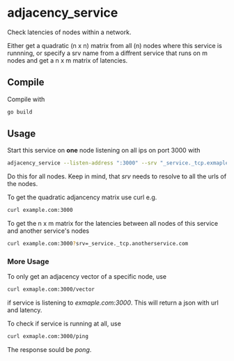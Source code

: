 # adjacency_service
Check latencies of nodes within a network.

Either get a quadratic (n x n) matrix from all (n) nodes where this service is runnning, or specify a srv name from a diffrent service that runs on m nodes and get a n x m matrix of latencies. 

## Compile
Compile with 
```bash
go build
```

## Usage
Start this service on __one__  node listening on all ips on port 3000 with
```bash
adjacency_service --listen-address ":3000" --srv "_service._tcp.exmaple.com
```
Do this for all nodes. Keep in mind, that _srv_ needs to resolve to all the urls of the nodes.

To get the quadratic adjancency matrix use curl e.g.
```bash
curl example.com:3000 
```

To get the n x m matrix for the latencies between all nodes of this service and another service's nodes
```bash
curl example.com:3000?srv=_service._tcp.anotherservice.com
```
### More Usage
To only get an adjacency vector of a specific node, use
```bash
curl exmaple.com:3000/vector
```
if service is listening to _exmaple.com:3000_. This will return a json with url and latency.

To check if service is running at all, use
```bash
curl exmaple.com:3000/ping
```
The response sould be _pong_. 

